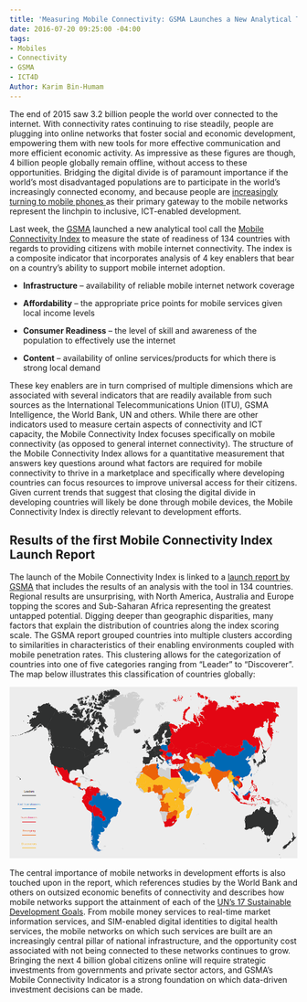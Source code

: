 ```yaml
---
title: 'Measuring Mobile Connectivity: GSMA Launches a New Analytical Tool'
date: 2016-07-20 09:25:00 -04:00
tags:
- Mobiles
- Connectivity
- GSMA
- ICT4D
Author: Karim Bin-Humam
---
```


The end of 2015 saw 3.2 billion people the world over connected to the internet. With connectivity rates continuing to rise steadily, people are plugging into online networks that foster social and economic development, empowering them with new tools for more effective communication and more efficient economic activity. As impressive as these figures are though, 4 billion people globally remain offline, without access to these opportunities. Bridging the digital divide is of paramount importance if the world’s most disadvantaged populations are to participate in the world’s increasingly connected economy, and because people are [increasingly turning to mobile phones ](http://www.gsmamobileeconomy.com/GSMA_Global_Mobile_Economy_Report_2015.pdf)as their primary gateway to the mobile networks represent the linchpin to inclusive, ICT-enabled development.

Last week, the [GSMA](http://www.gsma.com/) launched a new analytical tool call the [Mobile Connectivity Index](http://www.mobileconnectivityindex.com/) to measure the state of readiness of 134 countries with regards to providing citizens with mobile internet connectivity. The index is a composite indicator that incorporates analysis of 4 key enablers that bear on a country’s ability to support mobile internet adoption.

* **Infrastructure** – availability of reliable mobile internet network coverage

* **Affordability** – the appropriate price points for mobile services given local income levels

* **Consumer Readiness** – the level of skill and awareness of the population to effectively use the internet

* **Content** – availability of online services/products for which there is strong local demand

These key enablers are in turn comprised of multiple dimensions which are associated with several indicators that are readily available from such sources as the International Telecommunications Union (ITU), GSMA Intelligence, the World Bank, UN and others. While there are other indicators used to measure certain aspects of connectivity and ICT capacity, the Mobile Connectivity Index focuses specifically on mobile connectivity (as opposed to general internet connectivity). The structure of the Mobile Connectivity Index allows for a quantitative measurement that answers key questions around what factors are required for mobile connectivity to thrive in a marketplace and specifically where developing countries can focus resources to improve universal access for their citizens. Given current trends that suggest that closing the digital divide in developing countries will likely be done through mobile devices, the Mobile Connectivity Index is directly relevant to development efforts.

## Results of the first Mobile Connectivity Index Launch Report

The launch of the Mobile Connectivity Index is linked to a [launch report by GSMA](http://www.mobileconnectivityindex.com/widgets/connectivityIndex/pdf/ConnectivityIndex_V01.pdf) that includes the results of an analysis with the tool in 134 countries. Regional results are unsurprising, with North America, Australia and Europe topping the scores and Sub-Saharan Africa representing the greatest untapped potential. Digging deeper than geographic disparities, many factors that explain the distribution of countries along the index scoring scale. The GSMA report grouped countries into multiple clusters according to similarities in characteristics of their enabling environments coupled with mobile penetration rates. This clustering allows for the categorization of countries into one of five categories ranging from “Leader” to “Discoverer”. The map below illustrates this classification of countries globally:

![gsmamap-a48016.png](/uploads/gsmamap-a48016.png)

The central importance of mobile networks in development efforts is also touched upon in the report, which references studies by the World Bank and others on outsized economic benefits of connectivity and describes how mobile networks support the attainment of each of the [UN’s  17 Sustainable Development Goals](https://sustainabledevelopment.un.org/sdgs). From mobile money services to real-time market information services, and SIM-enabled digital identities to digital health services, the mobile networks on which such services are built are an increasingly central pillar of national infrastructure, and the opportunity cost associated with not being connected to these networks continues to grow. Bringing the next 4 billion global citizens online will require strategic investments from governments and private sector actors, and GSMA’s Mobile Connectivity Indicator is a strong foundation on which data-driven investment decisions can be made.